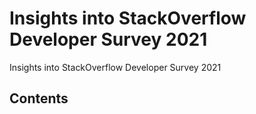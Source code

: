 # Insights into StackOverflow Developer Survey 2021
Insights into StackOverflow Developer Survey 2021

## Contents

